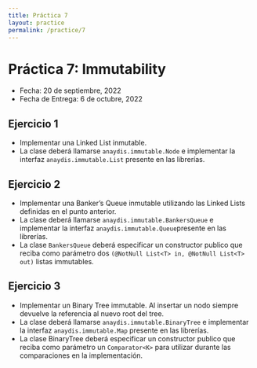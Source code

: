 ```yaml
---
title: Práctica 7
layout: practice
permalink: /practice/7
---
```


# Práctica 7: Immutability

* Fecha: 20 de septiembre, 2022
* Fecha de Entrega: 6 de octubre, 2022

## Ejercicio 1

* Implementar una Linked List inmutable.
* La clase deberá llamarse `anaydis.immutable.Node` e implementar la interfaz `anaydis.immutable.List` presente en las librerías.

## Ejercicio 2

* Implementar una Banker’s Queue inmutable utilizando las Linked Lists definidas en el punto anterior.
* La clase deberá llamarse `anaydis.immutable.BankersQueue` e implementar la interfaz `anaydis.immutable.Queue`presente en las librerías.
* La clase `BankersQueue` deberá especificar un constructor publico que reciba como parámetro dos `(@NotNull List<T> in, @NotNull List<T> out)` listas immutables.

## Ejercicio 3

* Implementar un Binary Tree immutable. Al insertar un nodo siempre devuelve la referencia al nuevo root del tree.
* La clase deberá llamarse `anaydis.immutable.BinaryTree` e implementar la interfaz `anaydis.immutable.Map` presente en las librerías.
* La clase BinaryTree deberá especificar un constructor publico que reciba como parámetro un `Comparator<K>` para utilizar durante las comparaciones en la implementación.
